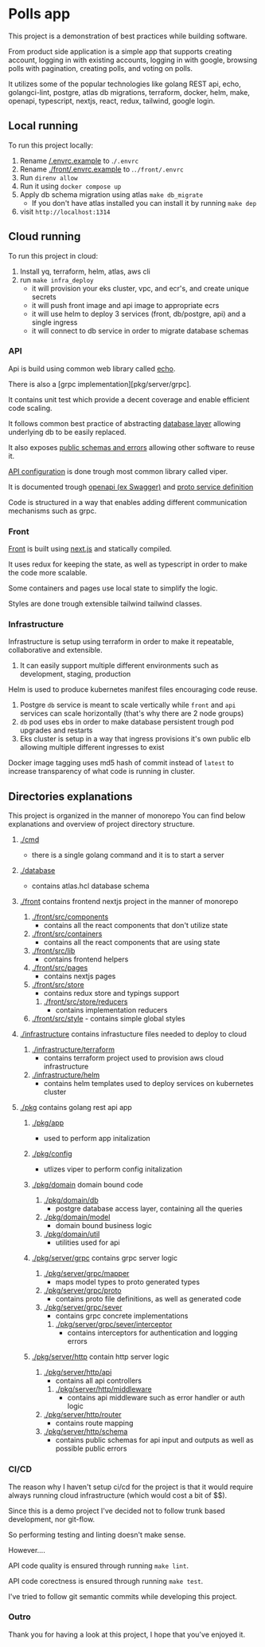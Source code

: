 # Polls app

This project is a demonstration of best practices while building software.

From product side application is a simple app that supports creating account, logging in with existing accounts, logging in with google, browsing polls with pagination, creating polls, and voting on polls.

It utilizes some of the popular technologies like golang REST api, echo, golangci-lint, postgre, atlas db migrations, terraform, docker, helm, make, openapi, typescript, nextjs, react, redux, tailwind, google login.

## Local running

To run this project locally:

1. Rename [/.envrc.example](./envrc.example) to .`/.envrc`
2. Rename [./front/.envrc.example](./front/envrc.example) to .`./front/.envrc`
3. Run `direnv allow`
4. Run it using `docker compose up`
5. Apply db schema migration using atlas `make db_migrate`
    - If you don't have atlas installed you can install it by running `make dep`
6. visit `http://localhost:1314`

## Cloud running

To run this project in cloud:

1. Install yq, terraform, helm, atlas, aws cli
2. run `make infra_deploy`
    - it will provision your eks cluster, vpc, and ecr's, and create unique secrets
    - it will push front image and api image to appropriate ecrs
    - it will use helm to deploy 3 services (front, db/postgre, api) and a single ingress
    - it will connect to db service in order to migrate database schemas

### API

Api is build using common web library called [echo](https://echo.labstack.com/).

There is also a [grpc implementation][pkg/server/grpc].

It contains unit test which provide a decent coverage and enable efficient code scaling.

It follows common best practice of abstracting [database layer](./pkg/domain/db) allowing underlying db to be easily replaced.

It also exposes [public schemas and errors](./pkg/server/http/schema) allowing other software to reuse it.

[API configuration](./pkg/config) is done trough most common library called viper.

It is documented trough [openapi (ex Swagger)](./openapi.yaml) and [proto service definition](./pkg/server/grpc/proto)

Code is structured in a way that enables adding different communication mechanisms such as grpc.

### Front

[Front](./front) is built using [next.js](https://nextjs.org/) and statically compiled.

It uses redux for keeping the state, as well as typescript in order to make the code more scalable.

Some containers and pages use local state to simplify the logic.

Styles are done trough extensible tailwind tailwind classes.

### Infrastructure

Infrastructure is setup using terraform in order to make it repeatable, collaborative and extensible.

1. It can easily support multiple different environments such as development, staging, production

Helm is used to produce kubernetes manifest files encouraging code reuse.

1. Postgre `db` service is meant to scale vertically while `front` and `api` services can scale horizontally (that's why there are 2 node groups)
2. `db` pod uses ebs in order to make database persistent trough pod upgrades and restarts
3. Eks cluster is setup in a way that ingress provisions it's own public elb allowing multiple different ingresses to exist

Docker image tagging uses md5 hash of commit instead of `latest` to increase transparency of what code is running in cluster.

## Directories explanations

This project is organized in the manner of monorepo
You can find below explanations and overview of project directory structure.

1. [./cmd](./cmd)
    - there is a single golang command and it is to start a server
2. [./database](./database)
    - contains atlas.hcl database schema
3. [./front](./front)
   contains frontend nextjs project in the manner of monorepo
    1. [./front/src/components](./front/src/components)
        - contains all the react components that don't utilize state
    2. [./front/src/containers](./front/src/containers)
        - contains all the react components that are using state
    3. [./front/src/lib](./front/src/lib)
        - contains frontend helpers
    4. [./front/src/pages](./front/src/pages)
        - contains nextjs pages
    5. [./front/src/store](./front/src/store)
        - contains redux store and typings support
        1. [./front/src/store/reducers](./front/src/store/reducers)
            - contains implementation reducers
    6. [./front/src/style](./front/src/style) - contains simple global styles
4. [./infrastructure](./infrastucture)
   contains infrastucture files needed to deploy to cloud
    1. [./infrastructure/terraform](./infrastructure/terraform)
        - contains terraform project used to provision aws cloud infrastructure
    2. [./infrastructure/helm](./infrastructure/helm)
        - contains helm templates used to deploy services on kubernetes cluster
5. [./pkg](./pkg)
   contains golang rest api app

    1. [./pkg/app](./pkg/app)
        - used to perform app initalization
    2. [./pkg/config](./pkg/config)
        - utlizes viper to perform config initalization
    3. [./pkg/domain](./pkg/domain)
       domain bound code
        1. [./pkg/domain/db](./pkg/domain/db)
            - postgre database access layer, containing all the queries
        2. [./pkg/domain/model](./pkg/domain/model)
            - domain bound business logic
        3. [./pkg/domain/util](./pkg/domain/util)
            - utilities used for api
    4. [./pkg/server/grpc](./pkg/server/grpc)
       contains grpc server logic

        1. [./pkg/server/grpc/mapper](./pkg/server/grpc/mapper)
            - maps model types to proto generated types
        2. [./pkg/server/grpc/proto](./pkg/server/grpc/proto)
            - contains proto file definitions, as well as generated code
        3. [./pkg/server/grpc/sever](./pkg/server/grpc/sever)
            - contains grpc concrete implementations
            1. [./pkg/server/grpc/sever/interceptor](./pkg/server/grpc/sever/interceptor)
                - contains interceptors for authentication and logging errors

    5. [./pkg/server/http](./pkg/server/http)
       contain http server logic
        1. [./pkg/server/http/api](./pkg/server/http/api)
            - contains all api controllers
            1. [./pkg/server/http/middleware](./pkg/server/http/middleware)
                - contains api middleware such as error handler or auth logic
        2. [./pkg/server/http/router](./pkg/server/http/router)
            - contains route mapping
        3. [./pkg/server/http/schema](./pkg/server/http/schema)
            - contains public schemas for api input and outputs as well as possible public errors

### CI/CD

The reason why I haven't setup ci/cd for the project is that it would require always running cloud infrastructure (which would cost a bit of $$).

Since this is a demo project I've decided not to follow trunk based development, nor git-flow.

So performing testing and linting doesn't make sense.

However....

API code quality is ensured through running `make lint`.

API code corectness is ensured through running `make test`.

I've tried to follow git semantic commits while developing this project.

### Outro

Thank you for having a look at this project, I hope that you've enjoyed it.
